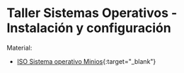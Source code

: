 # Taller Sistemas Operativos - Instalación y configuración

Material:

- [ISO Sistema operativo Minios](https://drive.google.com/drive/folders/1cIwP1-v1TDbTTH766TpCr9_Tb-_zX9xc?usp=sharing){:target="_blank"}


